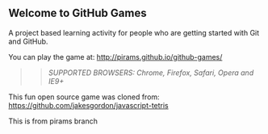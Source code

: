 ## Welcome to GitHub Games

A project based learning activity for people who are getting started with Git and GitHub.

You can play the game at: http://pirams.github.io/github-games/

>> _*SUPPORTED BROWSERS*: Chrome, Firefox, Safari, Opera and IE9+_

This fun open source game was cloned from: https://github.com/jakesgordon/javascript-tetris

This is from pirams branch

